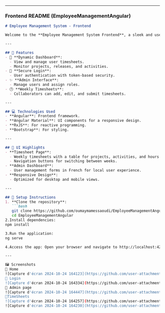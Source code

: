 
---

### **Frontend README (EmployeeManagementAngular)**

```markdown
# Employee Management System - Frontend

Welcome to the **Employee Management System Frontend**, a sleek and user-friendly interface for managing timesheets and users. This application is built with **Angular** and integrates seamlessly with the backend APIs.

---

## 🎨 Features
- 🌟 **Dynamic Dashboard**:
  - View and manage user timesheets.
  - Monitor projects, releases, and activities.
- 🔐 **Secure Login**:
  - User authentication with token-based security.
- ✨ **Admin Interface**:
  - Manage users and assign roles.
- 🕒 **Weekly Timesheets**:
  - Collaborators can add, edit, and submit timesheets.

---

## 💻 Technologies Used
- **Angular**: Frontend framework.
- **Angular Material**: UI components for a responsive design.
- **RxJS**: For reactive programming.
- **Bootstrap**: For styling.

---

## 🌟 UI Highlights
- **Timesheet Page**:
  - Weekly timesheets with a table for projects, activities, and hours worked.
  - Navigation buttons for switching between weeks.
- **Admin Dashboard**:
  - User management forms in French for local user experience.
- **Responsive Design**:
  - Optimized for desktop and mobile views.

---

## 🚀 Setup Instructions
1. **Clone the repository**:
   ```bash
   git clone https://github.com/oumaymamessaoudi/EmployeeManagementAngular.git
   cd EmployeeManagementAngular
2.Install dependencies:
npm install

3.Run the application:
ng serve

4.Access the app: Open your browser and navigate to http://localhost:4200.

---

🖼️ Screenshots
🌟 Home
![Capture d'écran 2024-10-24 164123](https://github.com/user-attachments/assets/499fd1cd-16e6-4e35-8caa-b57ee1e65672)
🌟 Login
![Capture d'écran 2024-10-24 164334](https://github.com/user-attachments/assets/10eb356f-54a8-47db-bb34-52a7472dab30)
🌟 Admin page
![Capture d'écran 2024-10-24 164447](https://github.com/user-attachments/assets/924b3446-6221-4ea9-bcd8-7651a8bb0eba)
🌟TimeSheets
![Capture d'écran 2024-10-24 164257](https://github.com/user-attachments/assets/a5ae9ca1-8e75-4a8f-8922-73b07ce1fc60)
![Capture d'écran 2024-10-24 164230](https://github.com/user-attachments/assets/d9ab9bbe-4628-4264-8a6f-51408e7f256c)




